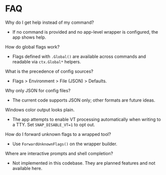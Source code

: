 # FAQ

Why do I get help instead of my command?
- If no command is provided and no app-level wrapper is configured, the app shows help.

How do global flags work?
- Flags defined with `.Global()` are available across commands and readable via `ctx.Global*` helpers.

What is the precedence of config sources?
- Flags > Environment > File (JSON) > Defaults.

Why only JSON for config files?
- The current code supports JSON only; other formats are future ideas.

Windows color output looks plain.
- The app attempts to enable VT processing automatically when writing to a TTY. Set `SNAP_DISABLE_VT=1` to opt out.

How do I forward unknown flags to a wrapped tool?
- Use `ForwardUnknownFlags()` on the wrapper builder.

Where are interactive prompts and shell completion?
- Not implemented in this codebase. They are planned features and not available here.
